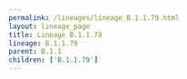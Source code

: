 ```yaml
---
permalink: /lineages/lineage_B.1.1.79.html
layout: lineage_page
title: Lineage B.1.1.79
lineage: B.1.1.79
parent: B.1.1
children: ['B.1.1.79']
---
```

